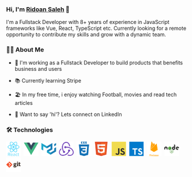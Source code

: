 <!--
<div id="header" align="center">
  <img src="https://media0.giphy.com/media/13HgwGsXF0aiGY/giphy.gif?cid=ecf05e47k13vxoa0hkf24iclbjf5wtlt905xoz56ttoxraa0&rid=giphy.gif&ct=g" width="250"/>
</div>
-->

### Hi, I'm [Ridoan Saleh](https://www.linkedin.com/in/ridoansalehnasution/) 👋

I'm a Fullstack Developer with 8+ years of experience in JavaScript frameworks like Vue, React, TypeScript etc. Currently looking for a remote opportunity to contribute my skills and grow with a dynamic team.

<!--
<div id="badges">
  <a href="https://www.linkedin.com/in/ridoansalehnasution/">
    <img src="https://img.shields.io/badge/LinkedIn-blue?style=for-the-badge&logo=linkedin&logoColor=white" alt="LinkedIn Badge"/>
  </a>
  <a href="https://stackoverflow.com/users/4501402/ridoansaleh">
    <img src="https://img.shields.io/badge/StackOverflow-red?style=for-the-badge&logo=stackoverflow&logoColor=white" alt="Stackoverflow Badge"/>
  </a>
</div>
-->

### :man_technologist: About Me

- :microscope: I'm working as a Fullstack Developer to build products that benefits business and users

- :books: Currently learning Stripe

- :beach_umbrella: In my free time, i enjoy watching Football, movies and read tech articles

- :envelope_with_arrow: Want to say 'hi'? Lets connect on LinkedIn



### :hammer_and_wrench: Technologies

<div>
  <img src="https://github.com/devicons/devicon/blob/master/icons/react/react-original-wordmark.svg" title="React" alt="React" width="40" height="40"/>&nbsp;
  <img src="https://github.com/devicons/devicon/blob/master/icons/vuejs/vuejs-original.svg" title="Vue" alt="Vue" width="40" height="40"/>&nbsp;
  <img src="https://github.com/devicons/devicon/blob/master/icons/materialui/materialui-original.svg" title="Material UI" alt="Material UI" width="40" height="40"/>&nbsp;
  <img src="https://github.com/devicons/devicon/blob/master/icons/redux/redux-original.svg" title="Redux" alt="Redux " width="40" height="40"/>&nbsp;
  <img src="https://github.com/devicons/devicon/blob/master/icons/css3/css3-plain-wordmark.svg"  title="CSS3" alt="CSS" width="40" height="40"/>&nbsp;
  <img src="https://github.com/devicons/devicon/blob/master/icons/html5/html5-original.svg" title="HTML5" alt="HTML" width="40" height="40"/>&nbsp;
  <img src="https://github.com/devicons/devicon/blob/master/icons/javascript/javascript-original.svg" title="JavaScript" alt="JavaScript" width="40" height="40"/>&nbsp;
  <img src="https://github.com/devicons/devicon/blob/master/icons/typescript/typescript-original.svg" title="TypeScript" alt="TypeScript" width="40" height="40"/>&nbsp;
  <img src="https://github.com/devicons/devicon/blob/master/icons/firebase/firebase-plain-wordmark.svg" title="Firebase" alt="Firebase" width="40" height="40"/>&nbsp;
  <img src="https://github.com/devicons/devicon/blob/master/icons/nodejs/nodejs-original-wordmark.svg" title="NodeJS" alt="NodeJS" width="40" height="40"/>&nbsp;
  <img src="https://github.com/devicons/devicon/blob/master/icons/git/git-original-wordmark.svg" title="Git" **alt="Git" width="40" height="40"/>
</div>

<!--
### :fire: My Stats

[![GitHub Streak](https://github-readme-streak-stats.herokuapp.com?user=ridoansaleh&theme=radical)](https://git.io/streak-stats)

-->

